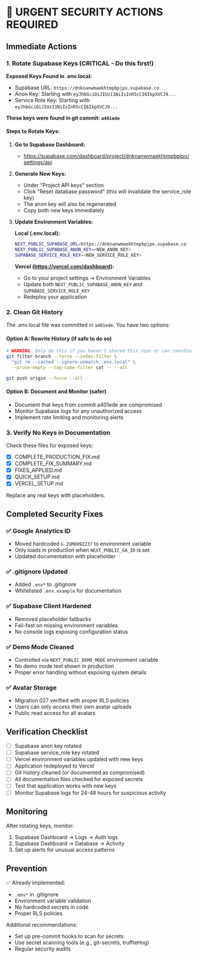 # 🚨 URGENT SECURITY ACTIONS REQUIRED

## Immediate Actions

### 1. Rotate Supabase Keys (CRITICAL - Do this first!)

**Exposed Keys Found in .env.local:**
- Supabase URL: `https://dnknanwmaekhtmpbpjpo.supabase.co`
- Anon Key: Starting with `eyJhbGciOiJIUzI1NiIsInR5cCI6IkpXVCJ9...`
- Service Role Key: Starting with `eyJhbGciOiJIUzI1NiIsInR5cCI6IkpXVCJ9...`

**These keys were found in git commit: `a401ede`**

#### Steps to Rotate Keys:

1. **Go to Supabase Dashboard:**
   - https://supabase.com/dashboard/project/dnknanwmaekhtmpbpjpo/settings/api

2. **Generate New Keys:**
   - Under "Project API keys" section
   - Click "Reset database password" (this will invalidate the service_role key)
   - The anon key will also be regenerated
   - Copy both new keys immediately

3. **Update Environment Variables:**

   **Local (.env.local):**
   ```bash
   NEXT_PUBLIC_SUPABASE_URL=https://dnknanwmaekhtmpbpjpo.supabase.co
   NEXT_PUBLIC_SUPABASE_ANON_KEY=<NEW_ANON_KEY>
   SUPABASE_SERVICE_ROLE_KEY=<NEW_SERVICE_ROLE_KEY>
   ```

   **Vercel (https://vercel.com/dashboard):**
   - Go to your project settings → Environment Variables
   - Update both `NEXT_PUBLIC_SUPABASE_ANON_KEY` and `SUPABASE_SERVICE_ROLE_KEY`
   - Redeploy your application

### 2. Clean Git History

The .env.local file was committed in `a401ede`. You have two options:

#### Option A: Rewrite History (if safe to do so)
```bash
# WARNING: Only do this if you haven't shared this repo or can coordinate with all collaborators
git filter-branch --force --index-filter \
  "git rm --cached --ignore-unmatch .env.local" \
  --prune-empty --tag-name-filter cat -- --all

git push origin --force --all
```

#### Option B: Document and Monitor (safer)
- Document that keys from commit a401ede are compromised
- Monitor Supabase logs for any unauthorized access
- Implement rate limiting and monitoring alerts

### 3. Verify No Keys in Documentation

Check these files for exposed keys:
- [x] COMPLETE_PRODUCTION_FIX.md
- [x] COMPLETE_FIX_SUMMARY.md
- [x] FIXES_APPLIED.md
- [x] QUICK_SETUP.md
- [x] VERCEL_SETUP.md

Replace any real keys with placeholders.

## Completed Security Fixes

### ✅ Google Analytics ID
- Moved hardcoded `G-2GM809Z237` to environment variable
- Only loads in production when `NEXT_PUBLIC_GA_ID` is set
- Updated documentation with placeholder

### ✅ .gitignore Updated
- Added `.env*` to .gitignore
- Whitelisted `.env.example` for documentation

### ✅ Supabase Client Hardened
- Removed placeholder fallbacks
- Fail-fast on missing environment variables
- No console logs exposing configuration status

### ✅ Demo Mode Cleaned
- Controlled via `NEXT_PUBLIC_DEMO_MODE` environment variable
- No demo mode text shown in production
- Proper error handling without exposing system details

### ✅ Avatar Storage
- Migration 027 verified with proper RLS policies
- Users can only access their own avatar uploads
- Public read access for all avatars

## Verification Checklist

- [ ] Supabase anon key rotated
- [ ] Supabase service_role key rotated
- [ ] Vercel environment variables updated with new keys
- [ ] Application redeployed to Vercel
- [ ] Git history cleaned (or documented as compromised)
- [ ] All documentation files checked for exposed secrets
- [ ] Test that application works with new keys
- [ ] Monitor Supabase logs for 24-48 hours for suspicious activity

## Monitoring

After rotating keys, monitor:
1. Supabase Dashboard → Logs → Auth logs
2. Supabase Dashboard → Database → Activity
3. Set up alerts for unusual access patterns

## Prevention

✅ Already implemented:
- `.env*` in .gitignore
- Environment variable validation
- No hardcoded secrets in code
- Proper RLS policies

Additional recommendations:
- Set up pre-commit hooks to scan for secrets
- Use secret scanning tools (e.g., git-secrets, truffleHog)
- Regular security audits
